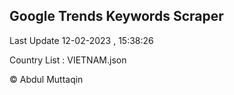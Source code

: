 

## Google Trends Keywords Scraper 
 
Last Update 12-02-2023 , 15:38:26

Country List :
VIETNAM.json



© Abdul Muttaqin 
